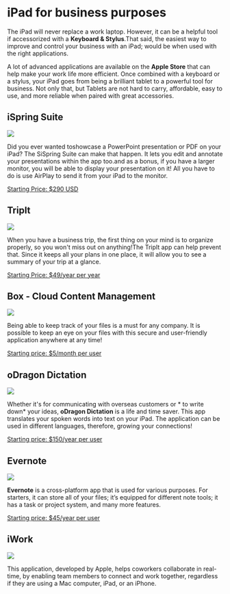 
# iPad for business purposes

The iPad will never replace a work laptop. However, it can be a helpful tool if accessorized with a **Keyboard & Stylus**.That said, the easiest way to improve and control your business with an iPad; would be when used with the right applications. 

A lot of advanced applications are available on the **Apple Store** that can help make your work life more efficient. Once combined with a keyboard or a stylus, your iPad goes from being a brilliant tablet to a powerful tool for business. Not only that, but Tablets are not hard to carry, affordable, easy to use, and more reliable when paired with great accessories. 

## iSpring Suite

![](https://upload.wikimedia.org/wikipedia/commons/thumb/0/02/ISpring_Logo.PNG/220px-ISpring_Logo.PNG)

Did you ever wanted toshowcase a PowerPoint presentation or PDF on your iPad? The SiSpring Suite can make that happen. It lets you edit and annotate your presentations within the app too.and as a bonus, if you have a larger monitor, you will be able to display your presentation on it! All you have to do is use AirPlay to send it from your iPad to the monitor.

[Starting Price: $290 USD](https://www.ispringsolutions.com/ispring-suite)

## TripIt

![](https://www.tripit.com/web/wp-content/uploads/sites/1/2018/12/logo-tripit.svg)

When you have a business trip, the first thing on your mind is to organize properly, so you won't miss out on anything!The TripIt app can help prevent that. Since it keeps all your plans in one place, it will allow you to see a summary of your trip at a glance.

[Starting Price: $49/year per year](https://www.tripit.com/web/pricing/)

## Box - Cloud Content Management

![](https://upload.wikimedia.org/wikipedia/commons/thumb/5/57/Box%2C_Inc._logo.svg/langfr-560px-Box%2C_Inc._logo.svg.png)

Being able to keep track of your files is a must for any company. 
It is possible to keep an eye on your files with this secure and user-friendly application anywhere at any time! 

[Starting price: $5/month per user](https://www.box.com/pricing)

## oDragon Dictation

![](https://upload.wikimedia.org/wikipedia/commons/c/c6/Dragon_Naturally_Speaking_Logo.png)

Whether it's for communicating with overseas customers or * to write down* your ideas, **oDragon Dictation** is a life and time saver. 
This app translates your spoken words into text on your iPad. The application can be used in different languages, therefore, growing your connections! 

[Starting price: $150/year per user](https://shop.nuance.com/store/nuanceus/en_US/pd/productID.330332800)

## Evernote

![](https://upload.wikimedia.org/wikipedia/commons/thumb/4/45/Evernote.svg/langfr-220px-Evernote.svg.png)

**Evernote** is a cross-platform app that is used for various purposes. For starters, it can store all of your files; it’s equipped for different note tools; it has a task or project system, and many more features. 

[Starting price: $45/year per user](https://evernote.com/intl/fr/compare-plans)

## iWork

![](https://upload.wikimedia.org/wikipedia/fr/0/07/150px-IWork_Logo.png)

This application, developed by Apple, helps coworkers collaborate in real-time, by enabling team members to connect and work together, regardless if they are using a Mac computer, iPad, or an iPhone. 
